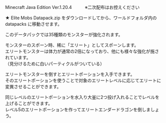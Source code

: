 Minecraft Java Edition Ver.1.20.4　　　※二次配布はお控えください

★ Elite Mobs Datapack.zip をダウンロードしてから、ワールドフォルダ内の datapacks に移動させます。

このデータパックでは35種類のモンスターが強化されます。

モンスターのスポーン時、稀に「エリート」としてスポーンします。  
エリートモンスターは体力が通常の2倍になっており、他にも様々な強化が施されています。  
（見分けるために白いパーティクルがついている）

エリートモンスターを倒すとエリートポーションを入手できます。  
そのエリートポーションを使うことで対象のエリートレベルに応じてエリートに変異させることができます。

同じレベルのエリートポーションを水入り大釜に2つ投げ入れることでレベルを上げることができます。  
レベル5のエリートポーションを作ってエリートエンダードラゴンを倒しましょう。

